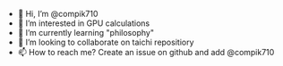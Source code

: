 - 👋 Hi, I’m @compik710
- 👀 I’m interested in GPU calculations
- 🌱 I’m currently learning "philosophy"
- 💞️ I’m looking to collaborate on taichi repositiory
- 📫 How to reach me? Create an issue on github and add @compik710

<!---
compik710/compik710 is a ✨ special ✨ repository because its `README.md` (this file) appears on your GitHub profile.
You can click the Preview link to take a look at your changes.
--->
